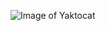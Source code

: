 ![Image of Yaktocat](https://cdn.turkishairlines.com/m/60a6c607a97abb2e/original/Travel-Guide-of-Nouakchott-via-Turkish-Airlines.jpg)

